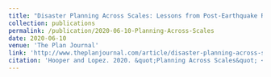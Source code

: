 ```yaml
---
title: "Disaster Planning Across Scales: Lessons from Post-Earthquake Rubble Management in Oaxaca, Mexico"
collection: publications
permalink: /publication/2020-06-10-Planning-Across-Scales
date: 2020-06-10
venue: 'The Plan Journal'
link: 'http://www.theplanjournal.com/article/disaster-planning-across-scales-lessons-post-earthquake-rubble-management-oaxaca-mexico'
citation: 'Hooper and Lopez. 2020. &quot;Planning Across Scales&quot; <i>The Plan Journal</i> 5(1): 221-250. doi:10.15274/tpj.2020.05.01.8'
---
```

